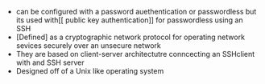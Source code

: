 
* can be configured with a password auethentication or passwordless but its used with[[ public key authentication]] for passwordless using an SSH
* [Defined] as  a cryptographic network protocol for operating network sevices securely over an unsecure network 
* They are based on client-server architectutre conncecting an SSHclient with and SSH server 
* Designed off of a Unix like operating system 

